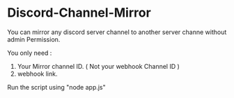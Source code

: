 # Discord-Channel-Mirror
You can mirror any discord server channel to another server channe without admin Permission.

You only need :
  
1. Your Mirror channel ID. ( Not your webhook Channel ID )
2. webhook link.

Run the script using "node app.js"
